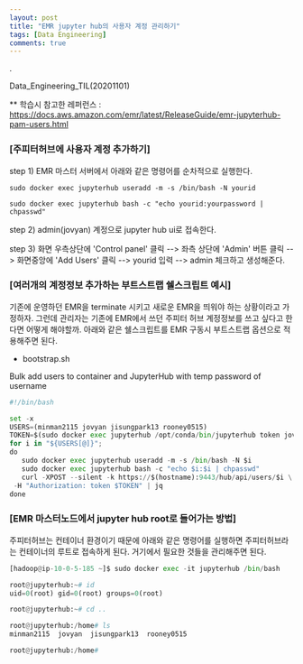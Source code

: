 ```yaml
---
layout: post
title: "EMR jupyter hub의 사용자 계정 관리하기"
tags: [Data Engineering]
comments: true
---
```


.

Data_Engineering_TIL(20201101)


** 학습시 참고한 레퍼런스 : https://docs.aws.amazon.com/emr/latest/ReleaseGuide/emr-jupyterhub-pam-users.html


### [주피터허브에 사용자 계정 추가하기]

step 1) EMR 마스터 서버에서 아래와 같은 명령어를 순차적으로 실행한다.


`sudo docker exec jupyterhub useradd -m -s /bin/bash -N yourid`


`sudo docker exec jupyterhub bash -c "echo yourid:yourpassword | chpasswd"`


step 2) admin(jovyan) 계정으로 jupyter hub ui로 접속한다.


step 3) 화면 우측상단에 'Control panel' 클릭 --> 좌측 상단에 'Admin' 버튼 클릭 --> 화면중앙에 'Add Users' 클릭 --> yourid 입력 --> admin 체크하고 생성해준다.


### [여러개의 계정정보 추가하는 부트스트랩 쉘스크립트 예시]


기존에 운영하던 EMR을 terminate 시키고 새로운 EMR을 띄워야 하는 상황이라고 가정하자. 그런데 관리자는 기존에 EMR에서 쓰던 주피터 허브 계정정보를 쓰고 싶다고 한다면 어떻게 해야할까. 아래와 같은 쉘스크립트를 EMR 구동시 부트스트랩 옵션으로 적용해주면 된다.


- bootstrap.sh

Bulk add users to container and JupyterHub with temp password of username


```python
#!/bin/bash

set -x
USERS=(minman2115 jovyan jisungpark13 rooney0515)
TOKEN=$(sudo docker exec jupyterhub /opt/conda/bin/jupyterhub token jovyan | tail -1)
for i in "${USERS[@]}"; 
do 
   sudo docker exec jupyterhub useradd -m -s /bin/bash -N $i
   sudo docker exec jupyterhub bash -c "echo $i:$i | chpasswd"
   curl -XPOST --silent -k https://$(hostname):9443/hub/api/users/$i \
 -H "Authorization: token $TOKEN" | jq
done
```

### [EMR 마스터노드에서 jupyter hub root로 들어가는 방법]

주피터허브는 컨테이너 환경이기 때문에 아래와 같은 명령어를 실행하면 주피터허브라는 컨테이너의 루트로 접속하게 된다. 거기에서 필요한 것들을 관리해주면 된다.


```python
[hadoop@ip-10-0-5-185 ~]$ sudo docker exec -it jupyterhub /bin/bash

root@jupyterhub:~# id
uid=0(root) gid=0(root) groups=0(root)

root@jupyterhub:~# cd ..

root@jupyterhub:/home# ls
minman2115  jovyan  jisungpark13  rooney0515

root@jupyterhub:/home#
```
